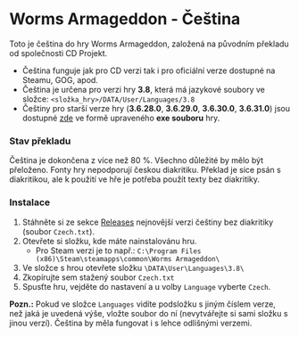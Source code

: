 # Worms Armageddon - Čeština

Toto je čeština do hry Worms Armageddon, založená na původním překladu od společnosti CD Projekt.

* Čeština funguje jak pro CD verzi tak i pro oficiální verze dostupné na Steamu, GOG, apod.
* Čeština je určena pro verzi hry **3.8**, která má jazykové soubory ve složce: `<složka_hry>/DATA/User/Languages/3.8`
* Češtiny pro starší verze hry (**3.6.28.0**, **3.6.29.0**, **3.6.30.0**, **3.6.31.0**) jsou dostupné [zde](http://old.robyer.cz/cestiny/worms-armageddon/) ve formě upraveného **exe souboru** hry.

### Stav překladu
Čeština je dokončena z více než 80 %. Všechno důležité by mělo být přeloženo.
Fonty hry nepodporují českou diakritiku. Překlad je sice psán s diakritikou, ale k použití ve hře je potřeba použít texty bez diakritiky.

### Instalace
1. Stáhněte si ze sekce [Releases](../../releases) nejnovější verzi češtiny bez diakritiky (soubor `Czech.txt`).
2. Otevřete si složku, kde máte nainstalovánu hru.
      * Pro Steam verzi je to např.: `C:\Program Files (x86)\Steam\steamapps\common\Worms Armageddon\`
3. Ve složce s hrou otevřete složku `\DATA\User\Languages\3.8\`
4. Zkopírujte sem stažený soubor `Czech.txt`
5. Spusťte hru, vejděte do nastavení a u volby `Language` vyberte `Czech`.

**Pozn.:** Pokud ve složce `Languages` vidíte podsložku s jiným číslem verze, než jaká je uvedená výše, vložte soubor do ní (nevytvářejte si sami složku s jinou verzí). Čeština by měla fungovat i s lehce odlišnými verzemi.
